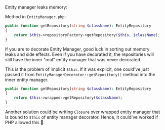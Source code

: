 Entity manager leaks memory:

Method in `EntityManager.php`:
```php
public function getRepository(string $className): EntityRepository
{
    return $this->repositoryFactory->getRepository($this, $className);
}
```

If you are to decorate Entity Manager, good luck in sorting out memory leaks and side effects. Even if you have decorated it, the repositories will still have the inner "real" entity manager that was never decorated.

This is the problem of implicit `$this`. If it was explicit, one could've just passed it from `EntityManagerDecorator::getRepository()` method into the inner entity manager.
 
```php
public function getRepository(string $className): EntityRepository  
{  
    return $this->wrapped->getRepository($className);  
}
```

Another solution could be writing `Closure` over wrapped entity manager that is bound to `$this` of entity manager decorator. Hence, it could've worked if PHP allowed this 🙁.